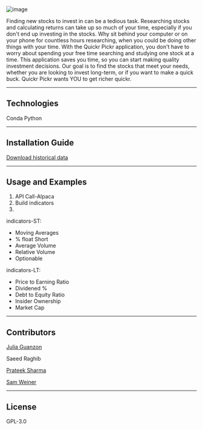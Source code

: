 ![image](https://user-images.githubusercontent.com/84649228/129124128-4bab2bc5-2748-499a-818b-c9c3834b4031.png)

Finding new stocks to invest in can be a tedious task. Researching stocks and calculating returns can take up so much of your time, especially if you don't end up investing in the stocks. Why sit behind your computer or on your phone for countless hours researching, when you could be doing other things with your time. With the Quickr Pickr application, you don't have to worry about spending your free time searching and studying one stock at a time. This application saves you time, so you can start making quality investment decisions. Our goal is to find the stocks that meet your needs, whether you are looking to invest long-term, or if you want to make a quick buck. Quickr Pickr wants YOU to get richer quickr.

---
 
## Technologies

Conda
Python


---

## Installation Guide

[Download historical data](https://towardsdatascience.com/downloading-historical-stock-prices-in-python-93f85f059c1f)


---

## Usage and Examples

1. API Call-Alpaca
2. Build indicators
3. 
indicators-ST:
* Moving Averages
* % float Short
* Average Volume
* Relative Volume
* Optionable

indicators-LT:
* Price to Earning Ratio
* Dividened %
* Debt to Equity Ratio
* Insider Ownership
* Market Cap

---

## Contributors

[Julia Guanzon](www.linkedin.com/in/julia-guanzon)

Saeed Raghib

[Prateek Sharma](https://www.linkedin.com/in/prateek-sharma-21a081180/)

[Sam Weiner](www.linkedin.com/in/samuel-weiner)

---

## License

GPL-3.0
